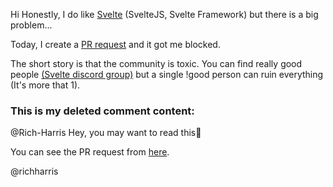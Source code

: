 <script>
	import OtherContent from '$lib/OtherContent.svelte'
	import TheGithubComment from './TheGithubComment.md'
</script>

Hi
Honestly, I do like [Svelte](https://svelte.dev) (SvelteJS, Svelte Framework) but there is a big problem...

Today, I create a [PR request](https://github.com/sveltejs/svelte/pull/6851) and it got me blocked.

The short story is that the community is toxic. You can find really good people [(Svelte discord group)](https://svelte.dev/chat) but a single !good person can ruin everything (It's more that 1).

### This is my deleted comment content:

@Rich-Harris Hey, you may want to read this🙂

<OtherContent>
	<TheGithubComment />
</OtherContent>

You can see the PR request from [here](https://github.com/sveltejs/svelte/pull/6851).

@richharris
